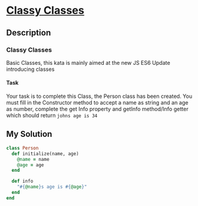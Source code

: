 # [Classy Classes](https://www.codewars.com/kata/55a144eff5124e546400005a)

## Description
### Classy Classes
Basic Classes, this kata is mainly aimed at the new JS ES6 Update introducing classes

#### Task
Your task is to complete this Class, the Person class has been created. You must fill in the Constructor 
method to accept a name as string and an age as number, complete the get Info property and getInfo method/Info getter 
which should return `johns age is 34`

## My Solution
```ruby
class Person
  def initialize(name, age)
    @name = name
    @age = age
  end

  def info
    "#{@name}s age is #{@age}"
  end
end
```

